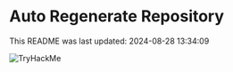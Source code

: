 # Auto Regenerate Repository

This README was last updated: 2024-08-28 13:34:09

 ![TryHackMe](https://tryhackme.com/badge/533634)